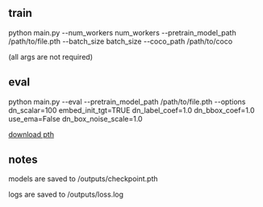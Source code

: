 ## train

python main.py --num_workers num_workers  --pretrain_model_path /path/to/file.pth --batch_size batch_size --coco_path /path/to/coco

(all args are not required)

## eval

python main.py --eval --pretrain_model_path /path/to/file.pth --options dn_scalar=100 embed_init_tgt=TRUE dn_label_coef=1.0 dn_bbox_coef=1.0 use_ema=False dn_box_noise_scale=1.0



[download pth](https://drive.google.com/drive/folders/1IreYtAhfq_pbN1AnWbsd-DNL7R2KUoWl?usp=drive_link)

## notes

models are saved to /outputs/checkpoint.pth

logs are saved to /outputs/loss.log